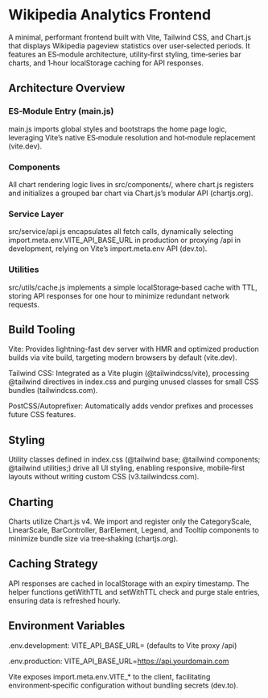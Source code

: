 # Wikipedia Analytics Frontend

A minimal, performant frontend built with Vite, Tailwind CSS, and Chart.js that displays Wikipedia pageview statistics over user‑selected periods. It features an ES‑module architecture, utility‑first styling, time‑series bar charts, and 1‑hour localStorage caching for API responses.

## Architecture Overview

### ES‑Module Entry (main.js)

main.js imports global styles and bootstraps the home page logic, leveraging Vite’s native ES‑module resolution and hot‑module replacement (vite.dev).

### Components

All chart rendering logic lives in src/components/, where chart.js registers and initializes a grouped bar chart via Chart.js’s modular API (chartjs.org).

### Service Layer

src/service/api.js encapsulates all fetch calls, dynamically selecting import.meta.env.VITE_API_BASE_URL in production or proxying /api in development, relying on Vite’s import.meta.env API (dev.to).

### Utilities

src/utils/cache.js implements a simple localStorage‑based cache with TTL, storing API responses for one hour to minimize redundant network requests.

## Build Tooling

Vite: Provides lightning-fast dev server with HMR and optimized production builds via vite build, targeting modern browsers by default (vite.dev).

Tailwind CSS: Integrated as a Vite plugin (@tailwindcss/vite), processing @tailwind directives in index.css and purging unused classes for small CSS bundles (tailwindcss.com).

PostCSS/Autoprefixer: Automatically adds vendor prefixes and processes future CSS features.

## Styling

Utility classes defined in index.css (@tailwind base; @tailwind components; @tailwind utilities;) drive all UI styling, enabling responsive, mobile‑first layouts without writing custom CSS (v3.tailwindcss.com).

## Charting

Charts utilize Chart.js v4. We import and register only the CategoryScale, LinearScale, BarController, BarElement, Legend, and Tooltip components to minimize bundle size via tree‑shaking (chartjs.org).

## Caching Strategy

API responses are cached in localStorage with an expiry timestamp. The helper functions getWithTTL and setWithTTL check and purge stale entries, ensuring data is refreshed hourly.

## Environment Variables

.env.development: VITE_API_BASE_URL= (defaults to Vite proxy /api)

.env.production: VITE_API_BASE_URL=https://api.yourdomain.com

Vite exposes import.meta.env.VITE_* to the client, facilitating environment‑specific configuration without bundling secrets (dev.to).
